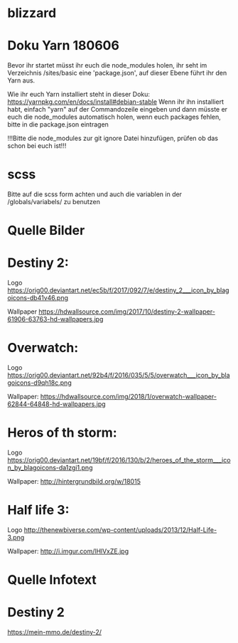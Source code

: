 # blizzard

# Doku Yarn 180606
Bevor ihr startet müsst ihr euch die node_modules holen, ihr seht im Verzeichnis /sites/basic
eine 'package.json', auf dieser Ebene führt ihr den Yarn aus.

Wie ihr euch Yarn installiert steht in dieser Doku:
https://yarnpkg.com/en/docs/install#debian-stable
Wenn ihr ihn installiert habt, einfach "yarn" auf der Commandozeile eingeben und dann müsste er euch die 
node_modules automatisch holen, wenn euch packages fehlen, bitte in die package.json eintragen

!!!Bitte die node_modules zur git ignore Datei hinzufügen, prüfen ob das schon bei euch ist!!!

# scss
Bitte auf die scss form achten und auch die variablen in der /globals/variabels/ zu benutzen

# Quelle Bilder

# Destiny 2:

Logo
https://orig00.deviantart.net/ec5b/f/2017/092/7/e/destiny_2___icon_by_blagoicons-db41v46.png

Wallpaper
https://hdwallsource.com/img/2017/10/destiny-2-wallpaper-61906-63763-hd-wallpapers.jpg

# Overwatch:

Logo
https://orig00.deviantart.net/92b4/f/2016/035/5/5/overwatch___icon_by_blagoicons-d9qh18c.png

Wallpaper:
https://hdwallsource.com/img/2018/1/overwatch-wallpaper-62844-64848-hd-wallpapers.jpg

# Heros of th storm:

Logo
https://orig00.deviantart.net/19bf/f/2016/130/b/2/heroes_of_the_storm___icon_by_blagoicons-da1zgi1.png

Wallpaper:
http://hintergrundbild.org/w/18015

# Half life 3:

Logo
http://thenewbiverse.com/wp-content/uploads/2013/12/Half-Life-3.png

Wallpaper:
http://i.imgur.com/lHlVxZE.jpg

# Quelle Infotext

# Destiny 2

https://mein-mmo.de/destiny-2/